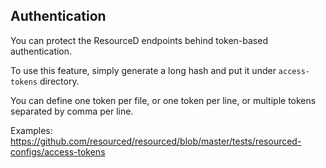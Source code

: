 ## Authentication

You can protect the ResourceD endpoints behind token-based authentication.

To use this feature, simply generate a long hash and put it under `access-tokens` directory.

You can define one token per file, or one token per line, or multiple tokens separated by comma per line.

Examples: https://github.com/resourced/resourced/blob/master/tests/resourced-configs/access-tokens
